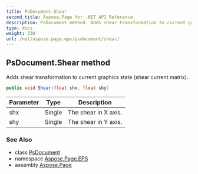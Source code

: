 ```yaml
---
title: PsDocument.Shear
second_title: Aspose.Page for .NET API Reference
description: PsDocument method. Adds shear transformation to current graphics state shear current matrix
type: docs
weight: 330
url: /net/aspose.page.eps/psdocument/shear/
---
```

## PsDocument.Shear method

Adds shear transformation to current graphics state (shear current matrix).

```csharp
public void Shear(float shx, float shy)
```

| Parameter | Type | Description |
| --- | --- | --- |
| shx | Single | The shear in X axis. |
| shy | Single | The shear in Y axis. |

### See Also

* class [PsDocument](../)
* namespace [Aspose.Page.EPS](../../psdocument/)
* assembly [Aspose.Page](../../../)


